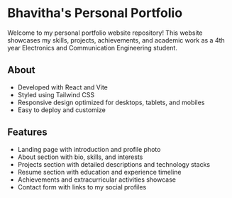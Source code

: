 # Bhavitha's Personal Portfolio

Welcome to my personal portfolio website repository! This website showcases my skills, projects, achievements, and academic work as a 4th year Electronics and Communication Engineering student.

## About

- Developed with React and Vite
- Styled using Tailwind CSS
- Responsive design optimized for desktops, tablets, and mobiles
- Easy to deploy and customize

## Features

- Landing page with introduction and profile photo
- About section with bio, skills, and interests
- Projects section with detailed descriptions and technology stacks
- Resume section with education and experience timeline
- Achievements and extracurricular activities showcase
- Contact form with links to my social profiles


